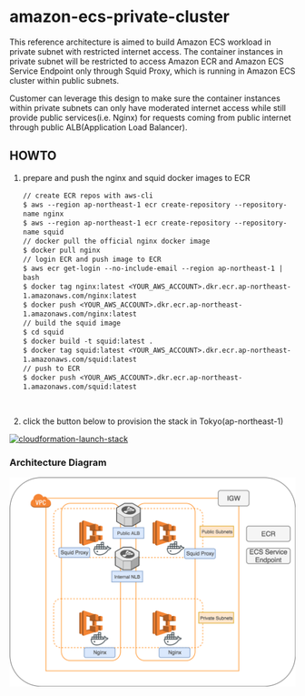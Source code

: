 # amazon-ecs-private-cluster

This reference architecture is aimed to build Amazon ECS workload in private subnet with restricted internet access. The container instances in private subnet will be restricted to access Amazon ECR and Amazon ECS Service Endpoint only through Squid Proxy, which is running in Amazon ECS cluster within public subnets.

Customer can leverage this design to make sure the container instances within private subnets can only have moderated internet access while still provide public services(i.e. Nginx) for requests coming from public internet through public ALB(Application Load Balancer).



## HOWTO

1. prepare and push the nginx and squid docker images to ECR

   ```
   // create ECR repos with aws-cli
   $ aws --region ap-northeast-1 ecr create-repository --repository-name nginx
   $ aws --region ap-northeast-1 ecr create-repository --repository-name squid
   // docker pull the official nginx docker image
   $ docker pull nginx
   // login ECR and push image to ECR
   $ aws ecr get-login --no-include-email --region ap-northeast-1 | bash
   $ docker tag nginx:latest <YOUR_AWS_ACCOUNT>.dkr.ecr.ap-northeast-1.amazonaws.com/nginx:latest
   $ docker push <YOUR_AWS_ACCOUNT>.dkr.ecr.ap-northeast-1.amazonaws.com/nginx:latest
   // build the squid image
   $ cd squid
   $ docker build -t squid:latest .
   $ docker tag squid:latest <YOUR_AWS_ACCOUNT>.dkr.ecr.ap-northeast-1.amazonaws.com/squid:latest
   // push to ECR
   $ docker push <YOUR_AWS_ACCOUNT>.dkr.ecr.ap-northeast-1.amazonaws.com/squid:latest
   ```

   ​

2. click the button below to provision the stack in Tokyo(ap-northeast-1)

[![cloudformation-launch-stack](https://s3.amazonaws.com/cloudformation-examples/cloudformation-launch-stack.png)](https://console.aws.amazon.com/cloudformation/home?region=ap-northeast-1#/stacks/new?stackName=private-ecs-demo&templateURL=https://s3-us-west-2.amazonaws.com/pahud-cfn-us-west-2/amazon-ecs-private-cluster/cloudformation/service.yml)



### Architecture Diagram

![diagram](diagram.png)
